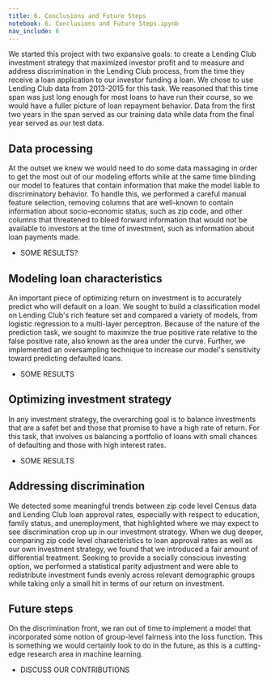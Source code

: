 ```yaml
---
title: 6. Conclusions and Future Steps
notebook: 6. Conclusions and Future Steps.ipynb
nav_include: 6
---
```


We started this project with two expansive goals: to create a Lending Club investment strategy that maximized investor profit and to measure and address discrimination in the Lending Club process, from the time they receive a loan application to our investor funding a loan. We chose to use Lending Club data from 2013-2015 for this task. We reasoned that this time span was just long enough for most loans to have run their course, so we would have a fuller picture of loan repayment behavior. Data from the first two years in the span served as our training data while data from the final year served as our test data.

## Data processing
At the outset we knew we would need to do some data massaging in order to get the most out of our modeling efforts while at the same time blinding our model to features that contain information that make the model liable to discriminatory behavior. To handle this, we performed a careful manual feature selection, removing columns that are well-known to contain information about socio-economic status, such as zip code, and other columns that threatened to bleed forward information that would not be available to investors at the time of investment, such as information about loan payments made.
* SOME RESULTS?

## Modeling loan characteristics
An important piece of optimizing return on investment is to accurately predict who will default on a loan. We sought to build a classification model on Lending Club's rich feature set and compared a variety of models, from logistic regression to a multi-layer perceptron. Because of the nature of the prediction task, we sought to maximize the true positive rate relative to the false positive rate, also known as the area under the curve. Further, we implemented an oversampling technique to increase our model's sensitivity toward predicting defaulted loans.
* SOME RESULTS

## Optimizing investment strategy
In any investment strategy, the overarching goal is to balance investments that are a safet bet and those that promise to have a high rate of return. For this task, that involves us balancing a portfolio of loans with small chances of defaulting and those with high interest rates.
* SOME RESULTS

## Addressing discrimination
We detected some meaningful trends between zip code level Census data and Lending Club loan approval rates, especially with respect to education, family status, and unemployment, that highlighted where we may expect to see discrimination crop up in our investment strategy. When we dug deeper, comparing zip code level characteristics to loan approval rates as well as our own investment strategy, we found that we introduced a fair amount of differential treatment. Seeking to provide a socially conscious investing option, we performed a statistical parity adjustment and were able to redistribute investment funds evenly across relevant demographic groups while taking only a small hit in terms of our return on investment. 

## Future steps
On the discrimination front, we ran out of time to implement a model that incorporated some notion of group-level fairness into the loss function. This is something we would certainly look to do in the future, as this is a cutting-edge research area in machine learning.

* DISCUSS OUR CONTRIBUTIONS
